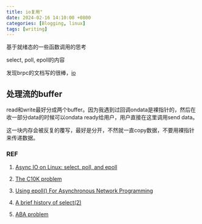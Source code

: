 ```yaml
---
title: io复用"
date: 2024-02-16 14:10:00 +0800
categories: [Blogging, linux]
tags: [writing]
---
```


基于就绪态的一些函数调用的思考

select, poll, epoll的内容

发现brpc的文档写的很棒，[io](https://brpc.apache.org/zh/docs/rpc-in-depth/io/#%E6%94%B6%E6%B6%88%E6%81%AF)

## 处理流的buffer

read和write最好分成两个buffer。因为我遇到过回调ondata是裸指针的，然后在收一部分data的时候可以ondata ready给用户，用户直接在这里调用send data。

这一块内存会被反复的覆写，最好是分开，不然就一直copy数据，不要用裸指针来传递数据。

### REF

1. [Async IO on Linux: select, poll, and epoll](https://jvns.ca/blog/2017/06/03/async-io-on-linux--select--poll--and-epoll/)

2. [The C10K problem](http://www.kegel.com/c10k.html)

3. [Using epoll() For Asynchronous Network Programming](https://kovyrin.net/2006/04/13/epoll-asynchronous-network-programming/)

4. [A brief history of select(2)](https://idea.popcount.org/2016-11-01-a-brief-history-of-select2/)

5. [ABA problem](https://en.wikipedia.org/wiki/ABA_problem)

